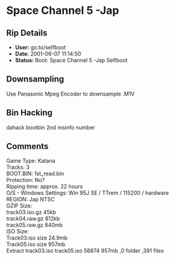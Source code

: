 # Space Channel 5 -Jap

## Rip Details

- **User:** go.to/selfboot
- **Date:** 2001-06-07 11:14:50
- **Status:** Boot: Space Channel 5 -Jap Selfboot

## Downsampling

Use Panasonic Mpeg Encoder to downsample .M1V

## Bin Hacking

dahack bootbin 2nd msinfo number

## Comments

Game Type: Katana<br />Tracks: 3<br />BOOT.BIN: 1st_read.bin<br />Protection: No?<br />Ripping time: approx. 22 hours<br />O/S - Windows Settings: Win 95J SE / TTrem / 115200 / hardware<br />REGION: Jap NTSC<br />GZIP Size: <br />track03.iso.gz 45kb<br />track04.raw.gz 812kb<br />track05.raw.gz 840mb<br />ISO Size:<br />Track03.iso size 24.9mb<br />Track05.iso size 957mb  <br />Extract track03.iso track05.iso 58874 957mb ,0 folder ,391 files<br />

